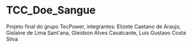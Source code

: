 # TCC_Doe_Sangue
Projeto final do grupo TecPower, integrantes: Elizete Caetano de Araujo, Gislaine de Lima Sant'ana,  Gleidson Alves Cavalcante, Luis Gustavo Costa Silva 
